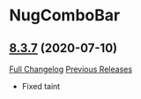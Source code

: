 # NugComboBar

## [8.3.7](https://github.com/rgd87/NugComboBar/tree/8.3.7) (2020-07-10)
[Full Changelog](https://github.com/rgd87/NugComboBar/compare/8.3.6...8.3.7) [Previous Releases](https://github.com/rgd87/NugComboBar/releases)

- Fixed taint  
